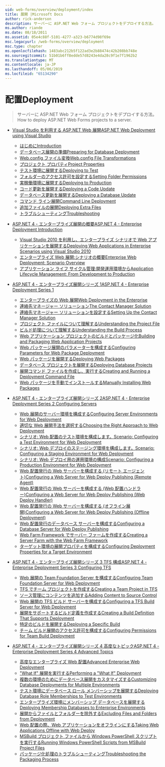 ```yaml
---
uid: web-forms/overview/deployment/index
title: 展開 |Microsoft Docs
author: rick-anderson
description: サーバーに ASP.NET Web フォーム プロジェクトをデプロイする方法。
ms.author: riande
ms.date: 08/18/2011
ms.assetid: 05e4c88f-5101-4277-a323-b6774d98f69e
msc.legacyurl: /web-forms/overview/deployment
msc.type: chapter
ms.openlocfilehash: 1483abc212b5f122ad3e2b88474c42b208bb748e
ms.sourcegitcommit: 51b01b6ff8edde57d8243e4da28c9f1e7f1962b2
ms.translationtype: MT
ms.contentlocale: ja-JP
ms.lasthandoff: 05/06/2019
ms.locfileid: "65134290"
---
```

# <a name="deployment"></a><span data-ttu-id="2f476-103">配置</span><span class="sxs-lookup"><span data-stu-id="2f476-103">Deployment</span></span>

> <span data-ttu-id="2f476-104">サーバーに ASP.NET Web フォーム プロジェクトをデプロイする方法。</span><span class="sxs-lookup"><span data-stu-id="2f476-104">How to deploy ASP.NET Web Forms projects to a server.</span></span>

- [<span data-ttu-id="2f476-105">Visual Studio を利用する ASP.NET Web 展開</span><span class="sxs-lookup"><span data-stu-id="2f476-105">ASP.NET Web Deployment using Visual Studio</span></span>](visual-studio-web-deployment/index.md)

    - [<span data-ttu-id="2f476-106">はじめに</span><span class="sxs-lookup"><span data-stu-id="2f476-106">Introduction</span></span>](visual-studio-web-deployment/introduction.md)
    - [<span data-ttu-id="2f476-107">データベース展開の準備</span><span class="sxs-lookup"><span data-stu-id="2f476-107">Preparing for Database Deployment</span></span>](visual-studio-web-deployment/preparing-databases.md)
    - [<span data-ttu-id="2f476-108">Web.config ファイル変換</span><span class="sxs-lookup"><span data-stu-id="2f476-108">Web.config File Transformations</span></span>](visual-studio-web-deployment/web-config-transformations.md)
    - [<span data-ttu-id="2f476-109">プロジェクト プロパティ</span><span class="sxs-lookup"><span data-stu-id="2f476-109">Project Properties</span></span>](visual-studio-web-deployment/project-properties.md)
    - [<span data-ttu-id="2f476-110">テスト環境に展開する</span><span class="sxs-lookup"><span data-stu-id="2f476-110">Deploying to Test</span></span>](visual-studio-web-deployment/deploying-to-iis.md)
    - [<span data-ttu-id="2f476-111">フォルダーのアクセス許可を設定する</span><span class="sxs-lookup"><span data-stu-id="2f476-111">Setting Folder Permissions</span></span>](visual-studio-web-deployment/setting-folder-permissions.md)
    - [<span data-ttu-id="2f476-112">実稼働環境に展開する</span><span class="sxs-lookup"><span data-stu-id="2f476-112">Deploying to Production</span></span>](visual-studio-web-deployment/deploying-to-production.md)
    - [<span data-ttu-id="2f476-113">コード更新を展開する</span><span class="sxs-lookup"><span data-stu-id="2f476-113">Deploying a Code Update</span></span>](visual-studio-web-deployment/deploying-a-code-update.md)
    - [<span data-ttu-id="2f476-114">データベース更新を展開する</span><span class="sxs-lookup"><span data-stu-id="2f476-114">Deploying a Database Update</span></span>](visual-studio-web-deployment/deploying-a-database-update.md)
    - [<span data-ttu-id="2f476-115">コマンド ライン展開</span><span class="sxs-lookup"><span data-stu-id="2f476-115">Command Line Deployment</span></span>](visual-studio-web-deployment/command-line-deployment.md)
    - [<span data-ttu-id="2f476-116">追加ファイルの展開</span><span class="sxs-lookup"><span data-stu-id="2f476-116">Deploying Extra Files</span></span>](visual-studio-web-deployment/deploying-extra-files.md)
    - [<span data-ttu-id="2f476-117">トラブルシューティング</span><span class="sxs-lookup"><span data-stu-id="2f476-117">Troubleshooting</span></span>](visual-studio-web-deployment/troubleshooting.md)
- [<span data-ttu-id="2f476-118">ASP.NET 4 - エンタープライズ展開の概要</span><span class="sxs-lookup"><span data-stu-id="2f476-118">ASP.NET 4 - Enterprise Deployment Introduction</span></span>](deploying-web-applications-in-enterprise-scenarios/index.md)

    - [<span data-ttu-id="2f476-119">Visual Studio 2010 を利用し、エンタープライズ シナリオで Web アプリケーションを展開する</span><span class="sxs-lookup"><span data-stu-id="2f476-119">Deploying Web Applications in Enterprise Scenarios using Visual Studio 2010</span></span>](deploying-web-applications-in-enterprise-scenarios/deploying-web-applications-in-enterprise-scenarios.md)
    - [<span data-ttu-id="2f476-120">エンタープライズ Web 展開:シナリオの概要</span><span class="sxs-lookup"><span data-stu-id="2f476-120">Enterprise Web Deployment: Scenario Overview</span></span>](deploying-web-applications-in-enterprise-scenarios/enterprise-web-deployment-scenario-overview.md)
    - [<span data-ttu-id="2f476-121">アプリケーション ライフ サイクル管理:開発運用環境から</span><span class="sxs-lookup"><span data-stu-id="2f476-121">Application Lifecycle Management: From Development to Production</span></span>](deploying-web-applications-in-enterprise-scenarios/application-lifecycle-management-from-development-to-production.md)
- [<span data-ttu-id="2f476-122">ASP.NET 4 - エンタープライズ展開シリーズ 1</span><span class="sxs-lookup"><span data-stu-id="2f476-122">ASP.NET 4 - Enterprise Deployment Series 1</span></span>](web-deployment-in-the-enterprise/index.md)

    - [<span data-ttu-id="2f476-123">エンタープライズの Web 展開</span><span class="sxs-lookup"><span data-stu-id="2f476-123">Web Deployment in the Enterprise</span></span>](web-deployment-in-the-enterprise/web-deployment-in-the-enterprise.md)
    - [<span data-ttu-id="2f476-124">連絡先マネージャー ソリューション</span><span class="sxs-lookup"><span data-stu-id="2f476-124">The Contact Manager Solution</span></span>](web-deployment-in-the-enterprise/the-contact-manager-solution.md)
    - [<span data-ttu-id="2f476-125">連絡先マネージャー ソリューションを設定する</span><span class="sxs-lookup"><span data-stu-id="2f476-125">Setting Up the Contact Manager Solution</span></span>](web-deployment-in-the-enterprise/setting-up-the-contact-manager-solution.md)
    - [<span data-ttu-id="2f476-126">プロジェクト ファイルについて理解する</span><span class="sxs-lookup"><span data-stu-id="2f476-126">Understanding the Project File</span></span>](web-deployment-in-the-enterprise/understanding-the-project-file.md)
    - [<span data-ttu-id="2f476-127">ビルド処理について理解する</span><span class="sxs-lookup"><span data-stu-id="2f476-127">Understanding the Build Process</span></span>](web-deployment-in-the-enterprise/understanding-the-build-process.md)
    - [<span data-ttu-id="2f476-128">Web アプリケーション プロジェクトのビルドとパッケージ化</span><span class="sxs-lookup"><span data-stu-id="2f476-128">Building and Packaging Web Application Projects</span></span>](web-deployment-in-the-enterprise/building-and-packaging-web-application-projects.md)
    - [<span data-ttu-id="2f476-129">Web パッケージ展開のパラメーターを構成する</span><span class="sxs-lookup"><span data-stu-id="2f476-129">Configuring Parameters for Web Package Deployment</span></span>](web-deployment-in-the-enterprise/configuring-parameters-for-web-package-deployment.md)
    - [<span data-ttu-id="2f476-130">Web パッケージを展開する</span><span class="sxs-lookup"><span data-stu-id="2f476-130">Deploying Web Packages</span></span>](web-deployment-in-the-enterprise/deploying-web-packages.md)
    - [<span data-ttu-id="2f476-131">データベース プロジェクトを展開する</span><span class="sxs-lookup"><span data-stu-id="2f476-131">Deploying Database Projects</span></span>](web-deployment-in-the-enterprise/deploying-database-projects.md)
    - [<span data-ttu-id="2f476-132">展開コマンド ファイルを作成し、実行する</span><span class="sxs-lookup"><span data-stu-id="2f476-132">Creating and Running a Deployment Command File</span></span>](web-deployment-in-the-enterprise/creating-and-running-a-deployment-command-file.md)
    - [<span data-ttu-id="2f476-133">Web パッケージを手動でインストールする</span><span class="sxs-lookup"><span data-stu-id="2f476-133">Manually Installing Web Packages</span></span>](web-deployment-in-the-enterprise/manually-installing-web-packages.md)
- [<span data-ttu-id="2f476-134">ASP.NET 4 - エンタープライズ展開シリーズ 2</span><span class="sxs-lookup"><span data-stu-id="2f476-134">ASP.NET 4 - Enterprise Deployment Series 2 Configuring Servers</span></span>](configuring-server-environments-for-web-deployment/index.md)

    - [<span data-ttu-id="2f476-135">Web 展開のサーバー環境を構成する</span><span class="sxs-lookup"><span data-stu-id="2f476-135">Configuring Server Environments for Web Deployment</span></span>](configuring-server-environments-for-web-deployment/configuring-server-environments-for-web-deployment.md)
    - [<span data-ttu-id="2f476-136">適切な Web 展開手法を選択する</span><span class="sxs-lookup"><span data-stu-id="2f476-136">Choosing the Right Approach to Web Deployment</span></span>](configuring-server-environments-for-web-deployment/choosing-the-right-approach-to-web-deployment.md)
    - [<span data-ttu-id="2f476-137">シナリオ: Web 配置のテスト環境を構成します。</span><span class="sxs-lookup"><span data-stu-id="2f476-137">Scenario: Configuring a Test Environment for Web Deployment</span></span>](configuring-server-environments-for-web-deployment/scenario-configuring-a-test-environment-for-web-deployment.md)
    - [<span data-ttu-id="2f476-138">シナリオ: Web デプロイのステージング環境を構成します。</span><span class="sxs-lookup"><span data-stu-id="2f476-138">Scenario: Configuring a Staging Environment for Web Deployment</span></span>](configuring-server-environments-for-web-deployment/scenario-configuring-a-staging-environment-for-web-deployment.md)
    - [<span data-ttu-id="2f476-139">シナリオ: Web デプロイ用の運用環境の構成</span><span class="sxs-lookup"><span data-stu-id="2f476-139">Scenario: Configuring a Production Environment for Web Deployment</span></span>](configuring-server-environments-for-web-deployment/scenario-configuring-a-production-environment-for-web-deployment.md)
    - [<span data-ttu-id="2f476-140">Web 配置発行の Web サーバーを構成する (リモート エージェント)</span><span class="sxs-lookup"><span data-stu-id="2f476-140">Configuring a Web Server for Web Deploy Publishing (Remote Agent)</span></span>](configuring-server-environments-for-web-deployment/configuring-a-web-server-for-web-deploy-publishing-remote-agent.md)
    - [<span data-ttu-id="2f476-141">Web 配置発行の Web サーバーを構成する (Web 配置ハンドラー)</span><span class="sxs-lookup"><span data-stu-id="2f476-141">Configuring a Web Server for Web Deploy Publishing (Web Deploy Handler)</span></span>](configuring-server-environments-for-web-deployment/configuring-a-web-server-for-web-deploy-publishing-web-deploy-handler.md)
    - [<span data-ttu-id="2f476-142">Web 配置発行の Web サーバーを構成する (オフライン展開)</span><span class="sxs-lookup"><span data-stu-id="2f476-142">Configuring a Web Server for Web Deploy Publishing (Offline Deployment)</span></span>](configuring-server-environments-for-web-deployment/configuring-a-web-server-for-web-deploy-publishing-offline-deployment.md)
    - [<span data-ttu-id="2f476-143">Web 配置発行のデータベース サーバーを構成する</span><span class="sxs-lookup"><span data-stu-id="2f476-143">Configuring a Database Server for Web Deploy Publishing</span></span>](configuring-server-environments-for-web-deployment/configuring-a-database-server-for-web-deploy-publishing.md)
    - [<span data-ttu-id="2f476-144">Web Farm Framework でサーバー ファームを作成する</span><span class="sxs-lookup"><span data-stu-id="2f476-144">Creating a Server Farm with the Web Farm Framework</span></span>](configuring-server-environments-for-web-deployment/creating-a-server-farm-with-the-web-farm-framework.md)
    - [<span data-ttu-id="2f476-145">ターゲット環境の展開プロパティを構成する</span><span class="sxs-lookup"><span data-stu-id="2f476-145">Configuring Deployment Properties for a Target Environment</span></span>](configuring-server-environments-for-web-deployment/configuring-deployment-properties-for-a-target-environment.md)
- [<span data-ttu-id="2f476-146">ASP.NET 4 - エンタープライズ展開シリーズ 3 TFS 構成</span><span class="sxs-lookup"><span data-stu-id="2f476-146">ASP.NET 4 - Enterprise Deployment Series 3 Configuring TFS</span></span>](configuring-team-foundation-server-for-web-deployment/index.md)

    - [<span data-ttu-id="2f476-147">Web 展開の Team Foundation Server を構成する</span><span class="sxs-lookup"><span data-stu-id="2f476-147">Configuring Team Foundation Server for Web Deployment</span></span>](configuring-team-foundation-server-for-web-deployment/configuring-team-foundation-server-for-web-deployment.md)
    - [<span data-ttu-id="2f476-148">TFS でチーム プロジェクトを作成する</span><span class="sxs-lookup"><span data-stu-id="2f476-148">Creating a Team Project in TFS</span></span>](configuring-team-foundation-server-for-web-deployment/creating-a-team-project-in-tfs.md)
    - [<span data-ttu-id="2f476-149">ソース管理にコンテンツを追加する</span><span class="sxs-lookup"><span data-stu-id="2f476-149">Adding Content to Source Control</span></span>](configuring-team-foundation-server-for-web-deployment/adding-content-to-source-control.md)
    - [<span data-ttu-id="2f476-150">Web 展開の TFS ビルド サーバーを構成する</span><span class="sxs-lookup"><span data-stu-id="2f476-150">Configuring a TFS Build Server for Web Deployment</span></span>](configuring-team-foundation-server-for-web-deployment/configuring-a-tfs-build-server-for-web-deployment.md)
    - [<span data-ttu-id="2f476-151">展開をサポートするビルド定義を作成する</span><span class="sxs-lookup"><span data-stu-id="2f476-151">Creating a Build Definition That Supports Deployment</span></span>](configuring-team-foundation-server-for-web-deployment/creating-a-build-definition-that-supports-deployment.md)
    - [<span data-ttu-id="2f476-152">特定のビルドを展開する</span><span class="sxs-lookup"><span data-stu-id="2f476-152">Deploying a Specific Build</span></span>](configuring-team-foundation-server-for-web-deployment/deploying-a-specific-build.md)
    - [<span data-ttu-id="2f476-153">チーム ビルド展開のアクセス許可を構成する</span><span class="sxs-lookup"><span data-stu-id="2f476-153">Configuring Permissions for Team Build Deployment</span></span>](configuring-team-foundation-server-for-web-deployment/configuring-permissions-for-team-build-deployment.md)
- [<span data-ttu-id="2f476-154">ASP.NET 4 - エンタープライズ展開シリーズ 4 高度なトピック</span><span class="sxs-lookup"><span data-stu-id="2f476-154">ASP.NET 4 - Enterprise Deployment Series 4 Advanced Topics</span></span>](advanced-enterprise-web-deployment/index.md)

    - [<span data-ttu-id="2f476-155">高度なエンタープライズ Web 配置</span><span class="sxs-lookup"><span data-stu-id="2f476-155">Advanced Enterprise Web Deployment</span></span>](advanced-enterprise-web-deployment/advanced-enterprise-web-deployment.md)
    - [<span data-ttu-id="2f476-156">"What If" 展開を実行する</span><span class="sxs-lookup"><span data-stu-id="2f476-156">Performing a "What If" Deployment</span></span>](advanced-enterprise-web-deployment/performing-a-what-if-deployment.md)
    - [<span data-ttu-id="2f476-157">複数の環境のためにデータベース展開をカスタマイズする</span><span class="sxs-lookup"><span data-stu-id="2f476-157">Customizing Database Deployments for Multiple Environments</span></span>](advanced-enterprise-web-deployment/customizing-database-deployments-for-multiple-environments.md)
    - [<span data-ttu-id="2f476-158">テスト環境にデータベース ロール メンバーシップを展開する</span><span class="sxs-lookup"><span data-stu-id="2f476-158">Deploying Database Role Memberships to Test Environments</span></span>](advanced-enterprise-web-deployment/deploying-database-role-memberships-to-test-environments.md)
    - [<span data-ttu-id="2f476-159">エンタープライズ環境にメンバーシップ データベースを展開する</span><span class="sxs-lookup"><span data-stu-id="2f476-159">Deploying Membership Databases to Enterprise Environments</span></span>](advanced-enterprise-web-deployment/deploying-membership-databases-to-enterprise-environments.md)
    - [<span data-ttu-id="2f476-160">展開からファイルとフォルダーを除外する</span><span class="sxs-lookup"><span data-stu-id="2f476-160">Excluding Files and Folders from Deployment</span></span>](advanced-enterprise-web-deployment/excluding-files-and-folders-from-deployment.md)
    - [<span data-ttu-id="2f476-161">Web 配置の際、Web アプリケーションをオフラインにする</span><span class="sxs-lookup"><span data-stu-id="2f476-161">Taking Web Applications Offline with Web Deploy</span></span>](advanced-enterprise-web-deployment/taking-web-applications-offline-with-web-deploy.md)
    - [<span data-ttu-id="2f476-162">MSBuild プロジェクト ファイルから Windows PowerShell スクリプトを実行する</span><span class="sxs-lookup"><span data-stu-id="2f476-162">Running Windows PowerShell Scripts from MSBuild Project Files</span></span>](advanced-enterprise-web-deployment/running-windows-powershell-scripts-from-msbuild-project-files.md)
    - [<span data-ttu-id="2f476-163">パッケージ化処理のトラブルシューティング</span><span class="sxs-lookup"><span data-stu-id="2f476-163">Troubleshooting the Packaging Process</span></span>](advanced-enterprise-web-deployment/troubleshooting-the-packaging-process.md)
